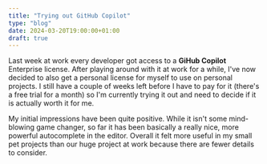 ```yaml
---
title: "Trying out GitHub Copilot"
type: "blog"
date: 2024-03-20T19:00:00+01:00
draft: true
---
```


Last week at work every developer got access to a **GiHub Copilot** Enterprise license. After playing around with it at work for a while, I've now decided to also get a personal license for myself to use on personal projects. I still have a couple of weeks left before I have to pay for it (there's a free trial for a month) so I'm currently trying it out and need to decide if it is actually worth it for me.
<!--more-->

My initial impressions have been quite positive. While it isn't some mind-blowing game changer, so far it has been basically a really nice, more powerful autocomplete in the editor. Overall it felt more useful in my small pet projects than our huge project at work because there are fewer details to consider.

